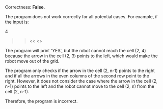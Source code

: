 Correctness: **False**.

The program does not work correctly for all potential cases. For example, if the input is:

4
>><<
>><>

The program will print 'YES', but the robot cannot reach the cell (2, 4) because the arrow in the cell (2, 3) points to the left, which would make the robot move out of the grid.

The program only checks if the arrow in the cell (2, n-1) points to the right and if all the arrows in the even columns of the second row point to the right. However, it does not consider the case where the arrow in the cell (2, n-1) points to the left and the robot cannot move to the cell (2, n) from the cell (2, n-1). 

Therefore, the program is incorrect.
